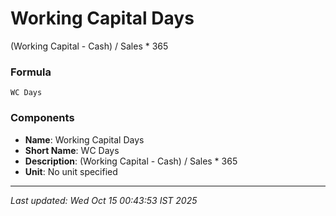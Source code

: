 # Working Capital Days
(Working Capital - Cash) / Sales * 365

### Formula
```text
WC Days
```


### Components
- **Name**: Working Capital Days
- **Short Name**: WC Days
- **Description**: (Working Capital - Cash) / Sales * 365
- **Unit**: No unit specified

---
*Last updated: Wed Oct 15 00:43:53 IST 2025*
